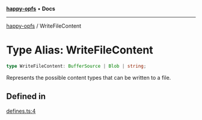 [**happy-opfs**](../README.md) • **Docs**

***

[happy-opfs](../README.md) / WriteFileContent

# Type Alias: WriteFileContent

```ts
type WriteFileContent: BufferSource | Blob | string;
```

Represents the possible content types that can be written to a file.

## Defined in

[defines.ts:4](https://github.com/JiangJie/happy-opfs/blob/3032e80ad2449bcf9084365afada1536627f498f/src/fs/defines.ts#L4)
